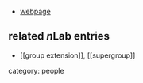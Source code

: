 
* [webpage](http://math.depaul.edu/cdrupies/)

## related $n$Lab entries

* [[group extension]], [[supergroup]]

category: people
